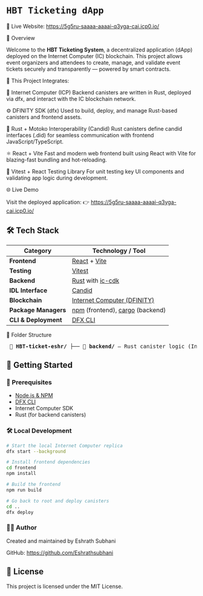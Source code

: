 # `HBT Ticketing dApp`

🔗 Live Website: https://5g5ru-saaaa-aaaai-q3yga-cai.icp0.io/

📌 Overview

Welcome to the **HBT Ticketing System**, a decentralized application (dApp) deployed on the Internet Computer (IC) blockchain. This project allows event organizers and attendees to create, manage, and validate event tickets securely and transparently — powered by smart contracts.

🔗 This Project Integrates:

🎯 Internet Computer (ICP)
Backend canisters are written in Rust, deployed via dfx, and interact with the IC blockchain network.

⚙️ DFINITY SDK (dfx)
Used to build, deploy, and manage Rust-based canisters and frontend assets.

🦀 Rust + Motoko Interoperability (Candid)
Rust canisters define candid interfaces (.did) for seamless communication with frontend JavaScript/TypeScript.

⚛️ React + Vite
Fast and modern web frontend built using React with Vite for blazing-fast bundling and hot-reloading.

🧪 Vitest + React Testing Library
For unit testing key UI components and validating app logic during development.

🌐 Live Demo

Visit the deployed application: 👉 https://5g5ru-saaaa-aaaai-q3yga-cai.icp0.io/



## 🛠 Tech Stack

| Category                         | Technology / Tool                                                                             |
|----------------------------------|-----------------------------------------------------------------------------------------------|
| **Frontend**                     | [React](https://reactjs.org/) + [Vite](https://vitejs.dev/)                                   |
| **Testing**                      | [Vitest](https://vitest.dev/)                                                                 |
| **Backend**                      | [Rust](https://www.rust-lang.org/) with [ic-cdk](https://docs.rs/ic-cdk)                      |
| **IDL Interface**                | [Candid](https://internetcomputer.org/docs/current/developer-docs/backend/candid/)            |
| **Blockchain**                   | [Internet Computer (DFINITY)](https://internetcomputer.org/)                                  |
| **Package Managers**             | [npm](https://www.npmjs.com/) (frontend), [cargo](https://doc.rust-lang.org/cargo/) (backend) |
| **CLI & Deployment**             | [DFX CLI](https://internetcomputer.org/docs/current/developer-docs/setup/dfx-cli/)            |

📁 Folder Structure

<pre> 📁 <b>HBT-ticket-eshr/</b> ├── 📁 <b>backend/</b> — Rust canister logic (Internet Computer backend) ├── 📁 <b>frontend/</b> — React + Vite frontend app ├── 📁 <b>src/</b> — Legacy source layout (optional, currently unused) ├── 📄 <b>dfx.json</b> — DFX configuration for canisters ├── 📄 <b>canister_ids.json</b> — Deployed canister IDs ├── 📄 <b>Cargo.toml</b> — Rust workspace configuration ├── 📄 <b>package.json</b> — Project metadata and frontend scripts ├── 📄 <b>README.md</b> — Project documentation </pre>

## 🚀 Getting Started

### 🔧 Prerequisites

- [Node.js & NPM](https://nodejs.org/)
- [DFX CLI](https://internetcomputer.org/docs/current/developer-docs/setup/install)
- Internet Computer SDK
- Rust (for backend canisters)


### 🛠️ Local Development

```bash
# Start the local Internet Computer replica
dfx start --background

# Install frontend dependencies
cd frontend
npm install

# Build the frontend
npm run build

# Go back to root and deploy canisters
cd ..
dfx deploy
```


### 🙋‍♂️ Author

Created and maintained by Eshrath Subhani

GitHub: https://github.com/Eshrathsubhani

## 📄 License

This project is licensed under the MIT License.




